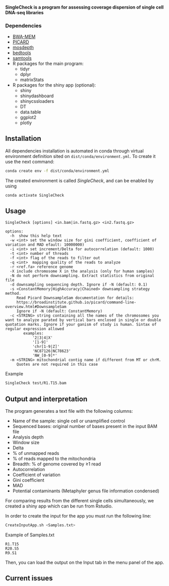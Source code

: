 
#### SingleCheck is a program for assessing coverage dispersion of single cell DNA-seq libraries 

<!-- background / introduction -->

<!-- ## Installation -->

### Dependencies

* [BWA-MEM](https://github.com/lh3/bwa)
* [PICARD](https://broadinstitute.github.io/picard/)
* [mosdepth](https://github.com/brentp/mosdepth)
* [bedtools](https://bedtools.readthedocs.io/en/latest/)
* [samtools](http://www.htslib.org/)
* R packages for the main program:
	* tidyr
	* dplyr
	* matrixStats
* R packages for the shiny app (optional):
  * shiny
  * shinydashboard
  * shinycssloaders
  * DT
  * data.table
  * ggplot2
  * plotly
  
## Installation

All dependencies installation is automated in conda through virtual environment definition sited on `dist/conda/environment.yml`. To create it use the next command:
```bash
conda create env -f dist/conda/environment.yml
```
The created environment is called *SingleCheck*, and can be enabled by using 
```bash
conda activate SingleCheck
```

## Usage

```
SingleCheck [options] <in.bam|in.fastq.gz> <in2.fastq.gz>

options:
  -h  show this help text
  -w <int> set the window size for gini coefficient, coefficient of variation and MAD efault: 10000000)
  -i <int> set increment/Delta for autocorrelation (default: 1000)
  -t <int> number of threads
  -f <int> flag of the reads to filter out
  -q <int>  mapping quality of the reads to analyze
  -r <ref.fa> reference genome
  -X include chromosome X in the analysis (only for human samples)
  -N do not perform downsampling. Extract statistics from original file
  -d downsampling sequencing depth. Ignore if -N (default: 0.1)
  -s <ConstantMemory|HighAccuracy|Chained> downsampling strategy method.
     Read Picard DownsampleSam documentation for details:
     https://broadinstitute.github.io/picard/command-line-overview.html#DownsampleSam
     Ignore if -N (default: ConstantMemory)
  -c <STRING> string containing all the names of the chromosomes you want to analyze parated by vertical bars enclosed in single or double quotation marks. Ignore if your ganism of study is human. Sintax of regular expression allowed
    	examples:
    		'2|3|4|X'
    		'[1-9]'
    		'chr[1-9|Z]'
    		'NC87126|NC78623'
    		'NW_[0-9]*'
  -m <STRING> mitochondrial contig name if different from MT or chrM. 
     Quotes are not required in this case
```

Example
```bash
SingleCheck test/R1.T15.bam
```

##  Output and interpretation

The program generates a text file with the following columns:

* Name of the sample: single cell or unamplified control
* Sequenced bases: original number of bases present in the input BAM file
* Analysis depth
* Window size
* Delta
* % of unmapped reads	
* % of reads mapped to the mitochondria	
* Breadth: % of genome covered by &#8805;1 read	
* Autocorrelation	
* Coefficient of variation	
* Gini coefficient	
* MAD	
* Potential contaminants (Metaphyler genus file information condensed)


For comparing results from the different single cells simultaneously, we created a shiny app which can be run from Rstudio.

In order to create the input for the app you must run the following line:

```bash
CreateInputApp.sh <Samples.txt>
```

Example of Samples.txt
```
R1.T15
R20.S5
R9.S1
```

Then, you can load the output on the Input tab in the menu panel of the app. 

## Current issues

<!--
## FAQ

1. Can I use SingleCheck for performing quality control of single-cell RNA-seq data?

We have not tested the program for this aim so we do not provide support for this. 

2. Should I remove duplicates from my data?

We think is better to keep the duplicates for quality control the single cells.
-->

<!-- ## How to cite -->
